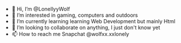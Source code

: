 - 👋 Hi, I’m @LonellyyWolf
- 👀 I’m interested in gaming, computers and outdoors  
- 🌱 I’m currently learning learning Web Development but mainly Html
- 💞️ I’m looking to collaborate on anything, I just don't know yet 
- 📫 How to reach me Snapchat @wolfxx.xxlonely

<!---
LonellyyWolf/LonellyyWolf is a ✨ special ✨ repository because its `README.md` (this file) appears on your GitHub profile.
You can click the Preview link to take a look at your changes.
--->
